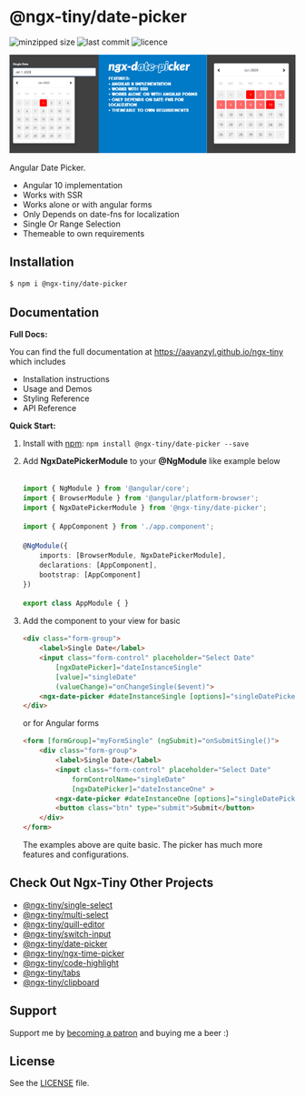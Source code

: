 # @ngx-tiny/date-picker

![minzipped size](https://img.shields.io/bundlephobia/minzip/@ngx-tiny/date-picker?style=for-the-badge)
![last commit](https://img.shields.io/github/last-commit/aavanzyl/ngx-tiny?style=for-the-badge)
![licence](https://img.shields.io/npm/l/@ngx-tiny/date-picker?style=for-the-badge)

![Date Picker Inline](https://raw.githubusercontent.com/aavanzyl/ngx-tiny/master/projects/assets/ngx-date-picker.png)

Angular Date Picker.

* Angular 10 implementation
* Works with SSR
* Works alone or with angular forms 
* Only Depends on date-fns for localization
* Single Or Range Selection
* Themeable to own requirements




## Installation

```sh
$ npm i @ngx-tiny/date-picker
```


## Documentation

__Full Docs:__

You can find the full documentation at https://aavanzyl.github.io/ngx-tiny which includes
* Installation instructions
* Usage and Demos
* Styling Reference
* API Reference

__Quick Start:__

1. Install with [npm](https://www.npmjs.com): `npm install @ngx-tiny/date-picker --save`

2. Add __NgxDatePickerModule__ to your __@NgModule__ like example below
    ```typescript

    import { NgModule } from '@angular/core';
    import { BrowserModule } from '@angular/platform-browser';
    import { NgxDatePickerModule } from '@ngx-tiny/date-picker';

    import { AppComponent } from './app.component';

    @NgModule({
        imports: [BrowserModule, NgxDatePickerModule],
        declarations: [AppComponent],
        bootstrap: [AppComponent]
    })

    export class AppModule { }

    ```
 4. Add the component to your view for basic
    ```html
    <div class="form-group">
        <label>Single Date</label>
        <input class="form-control" placeholder="Select Date" 
            [ngxDatePicker]="dateInstanceSingle" 
            [value]="singleDate"
            (valueChange)="onChangeSingle($event)">
        <ngx-date-picker #dateInstanceSingle [options]="singleDatePickerOptions"></ngx-date-picker>
    </div>
    ```
    or for Angular forms
    ```html 
    <form [formGroup]="myFormSingle" (ngSubmit)="onSubmitSingle()">
        <div class="form-group">
            <label>Single Date</label>
            <input class="form-control" placeholder="Select Date" 
                formControlName="singleDate"
                [ngxDatePicker]="dateInstanceOne" >
            <ngx-date-picker #dateInstanceOne [options]="singleDatePickerOptions"></ngx-date-picker>
            <button class="btn" type="submit">Submit</button>
        </div>
    </form>
    ```
    The examples above are quite basic. The picker has much more features and configurations. 
    
## Check Out Ngx-Tiny Other Projects

- [@ngx-tiny/single-select](https://www.npmjs.com/package/@ngx-tiny/single-select)
- [@ngx-tiny/multi-select](https://www.npmjs.com/package/@ngx-tiny/multi-select)
- [@ngx-tiny/quill-editor](https://www.npmjs.com/package/@ngx-tiny/quill-editor)
- [@ngx-tiny/switch-input](https://www.npmjs.com/package/@ngx-tiny/switch-input)
- [@ngx-tiny/date-picker](https://www.npmjs.com/package/@ngx-tiny/date-picker)
- [@ngx-tiny/ngx-time-picker](https://www.npmjs.com/package/@ngx-tiny/ngx-time-picker)
- [@ngx-tiny/code-highlight](https://www.npmjs.com/package/@ngx-tiny/code-highlight)
- [@ngx-tiny/tabs](https://www.npmjs.com/package/@ngx-tiny/tabs)
- [@ngx-tiny/clipboard](https://www.npmjs.com/package/@ngx-tiny/clipboard)

## Support

Support me by [becoming a patron](https://www.patreon.com/bePatron?u=27640996) and buying me a beer :) 

## License
See the [LICENSE][license] file.


[license]: /LICENSE
[contributing]: /CONTRIBUTING.md
[docs]: /DOCUMENTATION.md 